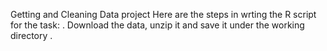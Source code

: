 Getting and Cleaning Data project
Here are the steps in wrting the R script for the task:
. Download the data, unzip it and save it under the working directory
. 
